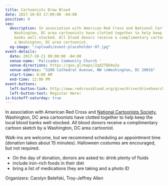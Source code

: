 ```yaml
---
title: Cartoonists Draw Blood
date: 2017-10-03 17:09:00 -04:00
position: 0
seo:
  description: In association with American Red Cross and National Cartoonists Society,
    Washington, DC area cartoonists have clotted together to help keep the local blood
    banks well-stocked. All blood donors receive a complimentary cartoon sketch by
    a Washington, DC area cartoonist.
  og-image: "/uploads/event-placeholder-07.jpg"
event-details:
  date: 2017-10-21 00:00:00 -04:00
  venue-name: 'Palisades Community Church '
  venue-directions: https://goo.gl/maps/Zqd2TQU4o2w
  venue-address: "5200 Cathedral Avenue, NW \nWashington, DC 20016"
  start-time: 8:00 AM
  end-time: 12:00 PM
event-buttons:
  left-button-link: http://www.redcrossblood.org/give/drive/driveSearchList.jsp?zipSponsor=PALISADES&sd=100317&ed=010118&zipFormat=false&_requestid=43648#
  left-button-text: Register Here!
is-kickoff-saturday: true
---
```


In association with American Red Cross and [National Cartoonists Society](http://www.reuben.org/), Washington, DC area cartoonists have clotted together to help keep the local blood banks well-stocked. All blood donors receive a complimentary cartoon sketch by a Washington, DC area cartoonist.

Walk-ins are welcome, but we recommend scheduling an appointment time (donation takes about 15 minutes). Halloween costumes are encouraged, but not required.

* On the day of donation, donors are asked to:
  drink plenty of fluids
* include iron-rich foods in their diet
* bring a list of medications they are taking and a photo ID

Organizers: Carolyn Belefski, Troy-Jeffrey Allen
